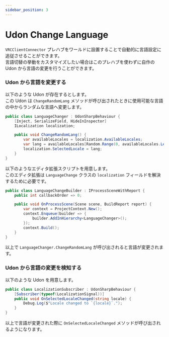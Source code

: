 ```yaml
---
sidebar_position: 3
---
```


# Udon Change Language

`VRCClientConnector` プレハブをワールドに設置することで自動的に言語設定に追従させることができます。  
言語切替の挙動をカスタマイズしたい場合はこのプレハブを使わずに自作の Udon から言語の変更を行うことができます。  

### Udon から言語を変更する

以下のような Udon が存在するとします。  
この Udon は `ChangeRandomLang` メソッドが呼び出されたときに使用可能な言語の中からランダムな言語へ変更します。  

```csharp
public class LanguageChanger : UdonSharpBehaviour {
    [Inject, SerializeField, HideInInspector]
    ILocalization localization;

    public void ChangeRandomLang() {
        var availableLocales = localization.AvailableLocales;
        var lang = availableLocales[Random.Range(0, availableLocales.Length)];
        localization.SelectedLocale = lang;
    }
}
```

以下のようなエディタ拡張スクリプトを用意します。  
このエディタ拡張は `LanguageChange` クラスの `localization` フィールドを解決するために必要です。  

```csharp
public class LanguageChangeBuilder : IProcessSceneWithReport {
    public int callbackOrder => 0;

    public void OnProcessScene(Scene scene, BuildReport report) {
        var context = ProjectContext.New();
        context.Enqueue(builder => {
            builder.AddInHierarchy<LanguageChanger>();
        });
        context.Build();
    }
}
```

以上で `LanguageChanger.ChangeRandomLang` が呼び出されると言語が変更されます。

### Udon から言語の変更を検知する

以下のような Udon を用意します。

```csharp
public class LocalizationSubscriber : UdonSharpBehaviour {
    [Subscriber(typeof(LocalizationSignal))]
    public void OnSelectedLocaleChanged(string locale) {
        Debug.Log($"Locale changed to `{locale}`.");
    }
}
```

以上で言語が変更された際に `OnSelectedLocaleChanged` メソッドが呼び出されるようになります。

